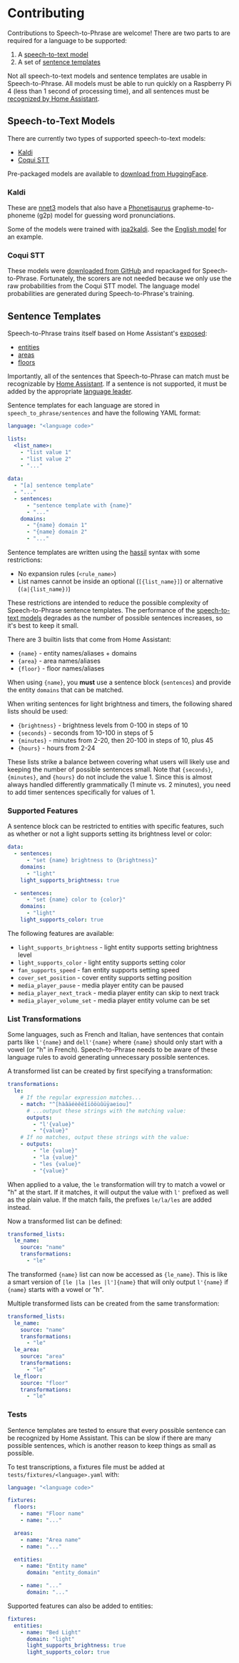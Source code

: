 # Contributing

Contributions to Speech-to-Phrase are welcome! There are two parts to are required for a language to be supported:

1. A [speech-to-text model](#speech-to-text-models)
2. A set of [sentence templates](#snetence-templates)

Not all speech-to-text models and sentence templates are usable in Speech-to-Phrase. All models must be able to run quickly on a Raspberry Pi 4 (less than 1 second of processing time), and all sentences must be [recognized by Home Assistant](https://github.com/home-assistant/intents/).


## Speech-to-Text Models

There are currently two types of supported speech-to-text models:

* [Kaldi][kaldi]
* [Coqui STT][coqui-stt]

Pre-packaged models are available to [download from HuggingFace][model-download].

### Kaldi

These are [nnet3][] models that also have a [Phonetisaurus][] grapheme-to-phoneme (g2p) model for guessing word pronunciations. 

Some of the models were trained with [ipa2kaldi][]. See the [English model][english-model] for an example.

### Coqui STT

These models were [downloaded from GitHub][coqui-models] and repackaged for Speech-to-Phrase. Fortunately, the scorers are not needed because we only use the raw probabilities from the Coqui STT model. The language model probabilities are generated during Speech-to-Phrase's training.

<!----------------------------------------------------------------------------->

## Sentence Templates

Speech-to-Phrase trains itself based on Home Assistant's [exposed][]:

* [entities][]
* [areas][area]
* [floors][floor]

Importantly, all of the sentences that Speech-to-Phrase can match must be recognizable by [Home Assistant][intents]. If a sentence is not supported, it must be added by the appropriate [language leader][language-leaders].

Sentence templates for each language are stored in `speech_to_phrase/sentences` and have the following YAML format:

```yaml
language: "<language code>"

lists:
  <list_name>:
    - "list value 1"
    - "list value 2"
    - "..."
    
data:
  - "[a] sentence template"
  - "..."
  - sentences:
      - "sentence template with {name}"
      - "..."
    domains:
      - "{name} domain 1"
      - "{name} domain 2"
      - "..."
```

Sentence templates are written using the [hassil][hassil-syntax] syntax with some restrictions:

* No expansion rules (`<rule_name>`)
* List names cannot be inside an optional (`[{list_name}]`) or alternative (`(a|{list_name})`)

These restrictions are intended to reduce the possible complexity of Speech-to-Phrase sentence templates. The performance of the [speech-to-text models](#speech-to-text-models) degrades as the number of possible sentences increases, so it's best to keep it small.

There are 3 builtin lists that come from Home Assistant:

* `{name}` - entity names/aliases + domains
* `{area}` - area names/aliases
* `{floor}` - floor names/aliases

When using `{name}`, you **must** use a sentence block (`sentences`) and provide the entity `domains` that can be matched. 

When writing sentences for light brightness and timers, the following shared lists should be used:

* `{brightness}` - brightness levels from 0-100 in steps of 10
* `{seconds}` - seconds from 10-100 in steps of 5
* `{minutes}` - minutes from 2-20, then 20-100 in steps of 10, plus 45
* `{hours}` - hours from 2-24

These lists strike a balance between covering what users will likely use and keeping the number of possible sentences small. Note that `{seconds}`, `{minutes}`, and `{hours}` do not include the value 1. Since this is almost always handled differently grammatically (1 minute vs. 2 minutes), you need to add timer sentences specifically for values of 1.

### Supported Features

A sentence block can be restricted to entities with specific features, such as whether or not a light supports setting its brightness level or color:

```yaml
data:
  - sentences:
      - "set {name} brightness to {brightness}"
    domains:
      - "light"
    light_supports_brightness: true

  - sentences:
      - "set {name} color to {color}"
    domains:
      - "light"
    light_supports_color: true
```

The following features are available:

* `light_supports_brightness` - light entity supports setting brightness level
* `light_supports_color` - light entity supports setting color
* `fan_supports_speed` - fan entity supports setting speed
* `cover_set_position` - cover entity supports setting position
* `media_player_pause` - media player entity can be paused
* `media_player_next_track` - media player entity can skip to next track
* `media_player_volume_set` - media player entity volume can be set

### List Transformations

Some languages, such as French and Italian, have sentences that contain parts like `l'{name}` and `dell'{name}` where `{name}` should only start with a vowel (or "h" in French). Speech-to-Phrase needs to be aware of these language rules to avoid generating unnecessary possible sentences.

A transformed list can be created by first specifying a transformation:

```yaml
transformations:
  le:
    # If the regular expression matches...
    - match: "^[hàâäéèêëîïôöùûüÿaeiou]"
      # ...output these strings with the matching value:
      outputs:
        - "l'{value}"
        - "{value}"
    # If no matches, output these strings with the value:
    - outputs:
        - "le {value}"
        - "la {value}"
        - "les {value}"
        - "{value}"
```

When applied to a value, the `le` transformation will try to match a vowel or "h" at the start. If it matches, it will output the value with `l'` prefixed as well as the plain value. If the match fails, the prefixes `le/la/les` are added instead.

Now a transformed list can be defined:

```yaml
transformed_lists:
  le_name:
    source: "name"
    transformations:
      - "le"
```

The transformed `{name}` list can now be accessed as `{le_name}`. This is like a smart version of `[le |la |les |l']{name}` that will only output `l'{name}` if `{name}` starts with a vowel or "h".

Multiple transformed lists can be created from the same transformation:

```yaml
transformed_lists:
  le_name:
    source: "name"
    transformations:
      - "le"
  le_area:
    source: "area"
    transformations:
      - "le"
  le_floor:
    source: "floor"
    transformations:
      - "le"
```

### Tests

Sentence templates are tested to ensure that every possible sentence can be recognized by Home Assistant. This can be slow if there are many possible sentences, which is another reason to keep things as small as possible.

To test transcriptions, a fixtures file must be added at `tests/fixtures/<language>.yaml` with:

```yaml
language: "<language code>"

fixtures:
  floors:
    - name: "Floor name"
    - name: "..."

  areas:
    - name: "Area name"
    - name: "..."

  entities:
    - name: "Entity name"
      domain: "entity_domain"

    - name: "..."
      domain: "..."
```

Supported features can also be added to entities:

```yaml
fixtures:
  entities:
    - name: "Bed Light"
      domain: "light"
      light_supports_brightness: true
      light_supports_color: true
```


<!-- Links -->
[entities]: https://www.home-assistant.io/docs/configuration/entities_domains/
[area]: https://www.home-assistant.io/docs/organizing/#area
[floor]: https://www.home-assistant.io/docs/organizing/#floor
[exposed]: https://www.home-assistant.io/voice_control/voice_remote_expose_devices/
[intents]: https://github.com/home-assistant/intents
[language-leaders]: https://developers.home-assistant.io/docs/voice/language-leaders/
[kaldi]: https://kaldi-asr.org/
[coqui-stt]: https://stt.readthedocs.io/en/latest/
[nnet3]: https://kaldi-asr.org/doc/dnn3.html
[phonetisaurus]: https://github.com/AdolfVonKleist/Phonetisaurus
[model-download]: https://huggingface.co/datasets/rhasspy/rhasspy-speech/tree/main/models
[english-model]: https://huggingface.co/datasets/rhasspy/rhasspy-speech/resolve/main/models/en_US-rhasspy.tar.gz?download=true
[ipa2kaldi]: https://github.com/rhasspy/ipa2kaldi
[coqui-models]: https://github.com/coqui-ai/STT-models
[hassil]: https://github.com/home-assistant/hassil
[hassil-syntax]: https://github.com/home-assistant/hassil?tab=readme-ov-file#sentence-templates
